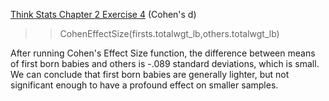 [Think Stats Chapter 2 Exercise 4](http://greenteapress.com/thinkstats2/html/thinkstats2003.html#toc24) (Cohen's d)

>> CohenEffectSize(firsts.totalwgt_lb,others.totalwgt_lb)

After running Cohen's Effect Size function, the difference between means of first born babies and others is -.089 standard deviations, which is small. We can conclude that first born babies are generally lighter, but not significant enough to have a profound effect on smaller samples.
